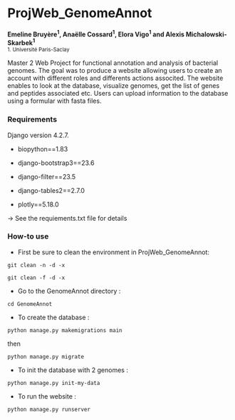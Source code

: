 # ProjWeb_GenomeAnnot
__Emeline Bruyère<sup>1</sup>, Anaëlle Cossard<sup>1</sup>, Elora Vigo<sup>1</sup> and Alexis Michalowski-Skarbek<sup>1</sup>__
<br>
<sub>1. Université Paris-Saclay

Master 2 Web Project for functional annotation and analysis of bacterial genomes. The goal was to produce a website allowing users to create an account with different roles and differents actions associted. The website enables to look at the database, visualize genomes, get the list of genes and peptides associated etc. Users can upload information to the database using a formular with fasta files.

### Requirements
Django version 4.2.7. <br>

- biopython==1.83
  
- django-bootstrap3==23.6
  
- django-filter==23.5
  
- django-tables2==2.7.0

- plotly==5.18.0 

-> See the requiements.txt file for details

### How-to use


- First be sure to clean the environment in ProjWeb_GenomeAnnot:
```
git clean -n -d -x
``` 

```
git clean -f -d -x
```
  
- Go to the GenomeAnnot directory :
```
cd GenomeAnnot
```
  - To create the database :
```
python manage.py makemigrations main 
``` 
then
```
python manage.py migrate
```
  - To init the database with 2 genomes :
```
python manage.py init-my-data
```
  - To run the website :
```
python manage.py runserver
```
